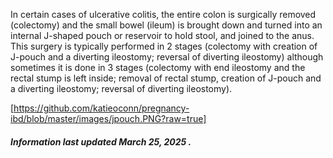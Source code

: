 In certain cases of ulcerative colitis, the entire colon is surgically removed (colectomy)
and the small bowel (ileum) is brought down and turned into an internal J-shaped pouch or
reservoir to hold stool, and joined to the anus. This surgery is typically performed in 2
stages (colectomy with creation of J-pouch and a diverting ileostomy; reversal of diverting
ileostomy) although sometimes it is done in 3 stages (colectomy with end ileostomy and the
rectal stump is left inside; removal of rectal stump, creation of J-pouch and a diverting
ileostomy; reversal of diverting ileostomy).

[https://github.com/katieoconn/pregnancy-ibd/blob/master/images/jpouch.PNG?raw=true]

<h5>Information last updated March 25, 2025 .</h5>
